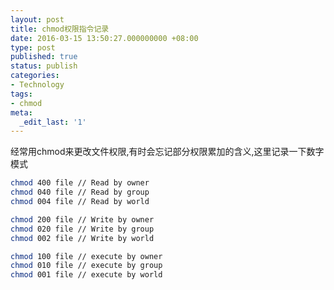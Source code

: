 ```yaml
---
layout: post
title: chmod权限指令记录
date: 2016-03-15 13:50:27.000000000 +08:00
type: post
published: true
status: publish
categories:
- Technology
tags:
- chmod
meta:
  _edit_last: '1'
---
```

经常用chmod来更改文件权限,有时会忘记部分权限累加的含义,这里记录一下数字模式

```bash
chmod 400 file // Read by owner
chmod 040 file // Read by group
chmod 004 file // Read by world

chmod 200 file // Write by owner
chmod 020 file // Write by group
chmod 002 file // Write by world

chmod 100 file // execute by owner
chmod 010 file // execute by group
chmod 001 file // execute by world
```